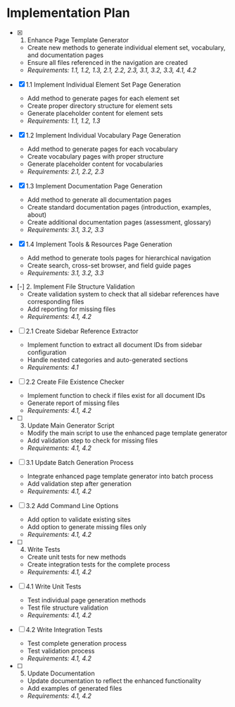 # Implementation Plan

- [x] 1. Enhance Page Template Generator
  - Create new methods to generate individual element set, vocabulary, and documentation pages
  - Ensure all files referenced in the navigation are created
  - _Requirements: 1.1, 1.2, 1.3, 2.1, 2.2, 2.3, 3.1, 3.2, 3.3, 4.1, 4.2_

- [x] 1.1 Implement Individual Element Set Page Generation
  - Add method to generate pages for each element set
  - Create proper directory structure for element sets
  - Generate placeholder content for element sets
  - _Requirements: 1.1, 1.2, 1.3_

- [x] 1.2 Implement Individual Vocabulary Page Generation
  - Add method to generate pages for each vocabulary
  - Create vocabulary pages with proper structure
  - Generate placeholder content for vocabularies
  - _Requirements: 2.1, 2.2, 2.3_

- [x] 1.3 Implement Documentation Page Generation
  - Add method to generate all documentation pages
  - Create standard documentation pages (introduction, examples, about)
  - Create additional documentation pages (assessment, glossary)
  - _Requirements: 3.1, 3.2, 3.3_

- [x] 1.4 Implement Tools & Resources Page Generation
  - Add method to generate tools pages for hierarchical navigation
  - Create search, cross-set browser, and field guide pages
  - _Requirements: 3.1, 3.2, 3.3_

- [-] 2. Implement File Structure Validation
  - Create validation system to check that all sidebar references have corresponding files
  - Add reporting for missing files
  - _Requirements: 4.1, 4.2_

- [ ] 2.1 Create Sidebar Reference Extractor
  - Implement function to extract all document IDs from sidebar configuration
  - Handle nested categories and auto-generated sections
  - _Requirements: 4.1_

- [ ] 2.2 Create File Existence Checker
  - Implement function to check if files exist for all document IDs
  - Generate report of missing files
  - _Requirements: 4.1, 4.2_

- [ ] 3. Update Main Generator Script
  - Modify the main script to use the enhanced page template generator
  - Add validation step to check for missing files
  - _Requirements: 4.1, 4.2_

- [ ] 3.1 Update Batch Generation Process
  - Integrate enhanced page template generator into batch process
  - Add validation step after generation
  - _Requirements: 4.1, 4.2_

- [ ] 3.2 Add Command Line Options
  - Add option to validate existing sites
  - Add option to generate missing files only
  - _Requirements: 4.1, 4.2_

- [ ] 4. Write Tests
  - Create unit tests for new methods
  - Create integration tests for the complete process
  - _Requirements: 4.1, 4.2_

- [ ] 4.1 Write Unit Tests
  - Test individual page generation methods
  - Test file structure validation
  - _Requirements: 4.1, 4.2_

- [ ] 4.2 Write Integration Tests
  - Test complete generation process
  - Test validation process
  - _Requirements: 4.1, 4.2_

- [ ] 5. Update Documentation
  - Update documentation to reflect the enhanced functionality
  - Add examples of generated files
  - _Requirements: 4.1, 4.2_
